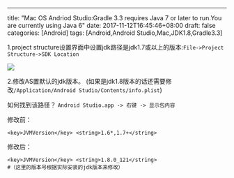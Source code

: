 ---
title: "Mac OS Andriod Studio:Gradle 3.3 requires Java 7 or later to run.You are currently using Java 6"
date: 2017-11-12T16:45:46+08:00
draft: false
categories: [Android]
tags: [Android,Android Studio,Mac,JDK1.8,Gradle3.3]


1.project structure设置界面中设置jdk路径是jdk1.7或以上的版本:`File->Project Structure->SDK Location`


![](/img/05_mac_jdk/01.png)





2.修改AS置默认的jdk版本。
(如果是jdk1.8版本的话还需要修改`/Application/Android Studio/Contents/info.plist`)

如何找到该路径？ `Android Studio.app -> 右键 -> 显示包内容`

修改前：

```
<key>JVMVersion</key> <string>1.6*,1.7+</string>

```
修改后：

```
<key>JVMVersion</key> <string>1.8.0_121</string>
#（这里的版本号根据实际安装的jdk版本来修改）
```

